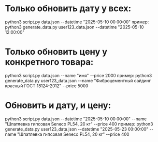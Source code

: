 # Только обновить дату у всех:
python3 script.py data.json --datetime "2025-05-10 00:00:00"
пример:
python3 generate_data.py user123_data.json --datetime "2025-05-10 12:00:00" 

# Только обновить цену у конкретного товара:
python3 script.py data.json --name "имя" --price 2000
пример:
python3 generate_data.py user123_data.json --name "Фиброцементный сайдинг красный ГОСТ 18124-2012" --price 5000

# Обновить и дату, и цену:
python3 script.py data.json --datetime "2025-05-10 00:00:00" --name "Шпатлевка гипсовая Seneco PL54, 20 кг" --price 400
пример:
python3 generate_data.py user123_data.json --datetime "2025-05-23 00:00:00" --name "Шпатлевка гипсовая Seneco PL54, 20 кг" --price 400